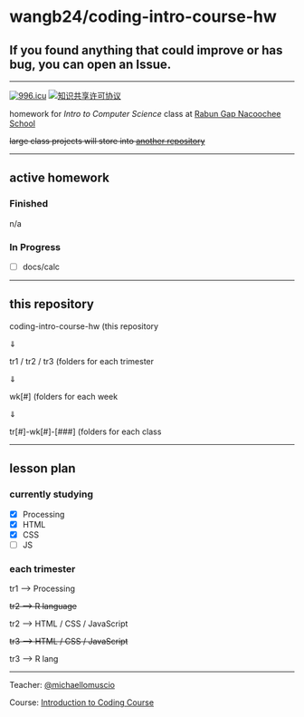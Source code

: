# wangb24/coding-intro-course-hw

## If you found anything that could improve or has bug, you can open an Issue. 

---

[![996.icu](https://img.shields.io/badge/link-996.icu-red.svg)](https://996.icu) <a rel="license" href="http://creativecommons.org/licenses/by-nc-sa/4.0/"><img alt="知识共享许可协议" style="border-width:0" src="https://i.creativecommons.org/l/by-nc-sa/4.0/80x15.png" /></a>

homework for *Intro to Computer Science* class at 
[Rabun Gap Nacoochee School](https://www.rabungap.org/)

~~large class projects will store into [another repository](https://github.com/wangb24/coding-intro-course-projects)~~

---

## active homework

### Finished

n/a

### In Progress 

- [ ] docs/calc

---

## this repository

coding-intro-course-hw (this repository

⇓

tr1 / tr2 / tr3 (folders for each trimester

⇓

wk[#] (folders for each week

⇓

tr[#]-wk[#]-[###] (folders for each class

---

## lesson plan

### currently studying 

- [x] Processing
- [x] HTML
- [x] CSS
- [ ] JS

### each trimester

tr1 --> Processing

~~tr2 --> R language~~

tr2 --> HTML / CSS / JavaScript 

~~tr3 --> HTML / CSS / JavaScript~~

tr3 --> R lang

---

Teacher: [@michaellomuscio](https://github.com/michaellomuscio)

Course: [Introduction to Coding Course](https://github.com/michaellomuscio/Introduction-to-Coding-Course)
